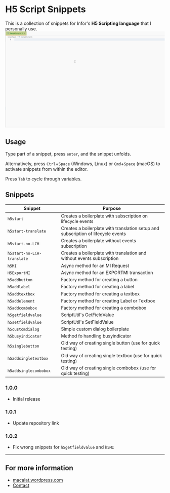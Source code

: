 # H5 Script Snippets

This is a collection of snippets for Infor's **H5 Scripting language** that I personally use.
![](https://raw.githubusercontent.com/macalat/h5-script-snippets/master/images/h5-script-snippets.gif)

## Usage

Type part of a snippet, press `enter`, and the snippet unfolds.

Alternatively, press `Ctrl`+`Space` (Windows, Linux) or `Cmd`+`Space` (macOS) to activate snippets from within the editor.

Press `Tab` to cycle through variables.

## Snippets

| Snippet                       | Purpose                                                                           |
| ----------------------------- | --------------------------------------------------------------------------------- |
| `h5start`                     | Creates a boilerplate with subscription on lifecycle events                       |
| `h5start-translate`           | Creates a boilerplate with translation setup and subscription of lifecycle events |
| `h5start-no-LCH`              | Creates a boilerplate without events subscription                                 |
| `h5start-no-LCH-translate`    | Creates a boilerplate with translation and without events subscription            |
| `h5MI`                        | Async method for an MI Request                                                    |
| `H5ExportMI`                  | Async method for an EXPORTMI transaction                                          |
| `h5addbutton`                 | Factory method for creating a button                                              |
| `h5addlabel`                  | Factory method for creating a label                                               |
| `h5addtextbox`                | Factory method for creating a textbox                                             |
| `h5addelement`                | Factory method for creating Label or Textbox                                      |
| `h5addcombobox`               | Factory method for creating a combobox                                            |
| `h5getfieldvalue`             | ScriptUtil's GetFieldValue                                                        |
| `h5setfieldvalue`             | ScriptUtil's SetFieldValue                                                        |
| `h5customdialog`              | Simple custom dialog boilerplate                                                  |
| `h5busyindicator`             | Method fo handling busyindicator                                                  |
| `h5singlebutton`              | Old way of creating single button (use for quick testing)                         |
| `h5addsingletextbox`          | Old way of creating single textbox (use for quick testing)                        |
| `h5addsinglecombobox`         | Old way of creating single combobox (use for quick testing)                       |


### 1.0.0

- Initial release

### 1.0.1

- Update repository link

### 1.0.2

- Fix wrong snippets for `h5getfieldvalue` and `h5MI`

---

## For more information

* [macalat.wordpress.com](https://macalat.wordpress.com/)
* [Contact](mailto:macalat99@gmail.com?subject=H5%20Script%20Snippet)

